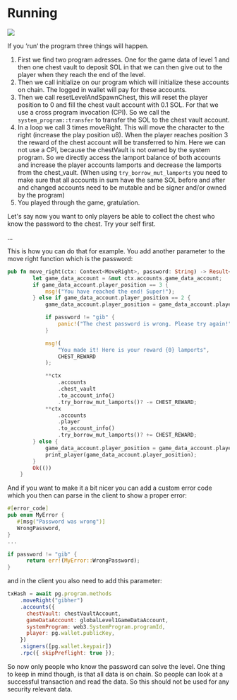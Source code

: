 # Running

![](/tutorials/tiny-adventure-two/tinyAdventureTwoDiagram.jpg)

If you ‘run‘ the program three things will happen.

1. First we find two program adresses. One for the game data of level 1 and then one chest vault
   to deposit SOL in that we can then give out to the player when they reach the end of the level.
2. Then we call initialize on our program which will initialize these accounts on chain.
   The logged in wallet will pay for these accounts.
3. Then we call resetLevelAndSpawnChest, this will reset the player position to 0 and fill the chest vault account with 0.1 SOL. For that we use a cross program invocation (CPI). So we call the `system_program::transfer` to transfer the SOL to the chest vault account.
4. In a loop we call 3 times moveRight. This will move the character to the right (increase the play position u8). When the player reaches position 3 the reward of the chest account will be transferred to him. Here we can not use a CPI, because the chestVault is not owned by the system program. So we directly access the lamport balance of both accounts and increase the player accounts lamports and decrease the lamports from the chest_vault. (When using `try_borrow_mut_lamports` you need to make sure that all accounts in sum have the same SOL before and after and changed accounts need to be mutable and be signer and/or owned by the program)
5. You played through the game, gratulation.


Let's say now you want to only players be able to collect the chest who know the password to the chest. 
Try your self first. 

...

This is how you can do that for example. You add another parameter to the move right function which is the password: 

```rust
pub fn move_right(ctx: Context<MoveRight>, password: String) -> Result<()> {
        let game_data_account = &mut ctx.accounts.game_data_account;
        if game_data_account.player_position == 3 {
            msg!("You have reached the end! Super!");
        } else if game_data_account.player_position == 2 {
            game_data_account.player_position = game_data_account.player_position + 1;

            if password != "gib" {
                panic!("The chest password is wrong. Please try again!");
            }

            msg!(
                "You made it! Here is your reward {0} lamports",
                CHEST_REWARD
            );

            **ctx
                .accounts
                .chest_vault
                .to_account_info()
                .try_borrow_mut_lamports()? -= CHEST_REWARD;
            **ctx
                .accounts
                .player
                .to_account_info()
                .try_borrow_mut_lamports()? += CHEST_REWARD;
        } else {
            game_data_account.player_position = game_data_account.player_position + 1;
            print_player(game_data_account.player_position);
        }
        Ok(())
    }
```

And if you want to make it a bit nicer you can add a custom error code which you then can parse in the client to show a proper error: 

```rust
#[error_code]
pub enum MyError {
   #[msg("Password was wrong")]
   WrongPassword,
}
...

if password != "gib" {
      return err!(MyError::WrongPassword);
}
```

and in the client you also need to add this parameter: 

```js
txHash = await pg.program.methods
    .moveRight("gibher")
    .accounts({
      chestVault: chestVaultAccount,
      gameDataAccount: globalLevel1GameDataAccount,
      systemProgram: web3.SystemProgram.programId,
      player: pg.wallet.publicKey,
    })
    .signers([pg.wallet.keypair])
    .rpc({ skipPreflight: true });
```

So now only people who know the password can solve the level. One thing to keep in mind though, is that all data is on chain. So people can look at a successful transaction and read the data. So this should not be used for any security relevant data. 